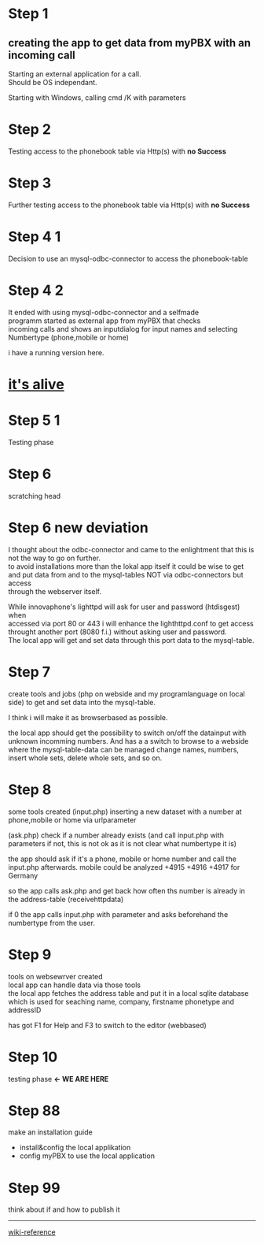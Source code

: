 # Step 1

## creating the app to get data from myPBX with an incoming call
Starting an external application for a call.  
Should be OS independant.

Starting with Windows, calling cmd /K with parameters

# Step 2

Testing access to the phonebook table via Http(s) with __no Success__

# Step 3

Further testing access to the phonebook table via Http(s) with __no Success__

# Step 4 1

Decision to use an mysql-odbc-connector to access the phonebook-table

# Step 4 2

It ended with using mysql-odbc-connector and a selfmade  
programm started as external app from myPBX that checks  
incoming calls and shows an inputdialog for input names
and selecting  Numbertype (phone,mobile or home)

i have a running version here.

# [it's alive](https://youtu.be/xos2MnVxe-c?t=4)

# Step 5 1  

Testing phase  

# Step 6

scratching head

# Step 6 new deviation
I thought about the odbc-connector and came to the enlightment that this is  
not the way to go on further.  
to avoid installations more than the lokal app itself it could be wise to get
and put data from and to the mysql-tables NOT via odbc-connectors but access  
through the webserver itself.

While innovaphone's lighttpd will ask for user and password (htdisgest) when  
accessed via port 80 or 443 i will enhance the lighthttpd.conf to get access  
throught another port (8080 f.i.) without asking user and password.  
The local app will get and set data through this port data to the mysql-table.

# Step 7

create tools and jobs (php on webside and my programlanguage on local side)
to get and set data into the mysql-table.

I think i will make it as browserbased as possible.

the local app should get the possibility to switch on/off the datainput with  
unknown incomming numbers.
And has a a switch to browse to a webside where the mysql-table-data can be managed
change names, numbers, insert whole sets, delete whole sets, and so on.

# Step 8

some tools created
(input.php)
inserting a new dataset with a number at phone,mobile or home via urlparameter

(ask.php)
check if a number already exists (and call input.php with parameters if not, this
is not ok as it is not clear what numbertype it is)

the app should ask if it's a phone, mobile or home number
and call the input.php afterwards.
mobile could be analyzed +4915 +4916 +4917  for Germany

so the app calls ask.php  and get back how often ths number is already in the address-table  (receivehttpdata)

if 0 the app calls input.php with parameter and asks beforehand the numbertype from the user.

# Step 9 

tools on websewrver created  
local app can handle data via those tools  
the local app fetches the address table and put it in a local sqlite database    
which is used for seaching name, company, firstname phonetype and addressID  

has got F1 for Help and F3 to switch to the editor (webbased)  

# Step 10

testing phase   __<- WE ARE HERE__


# 
 
# Step 88 

make an installation guide

- install&config the local applikation
- config myPBX to use the local application

# Step 99 

think about if and how to publish it

----
[wiki-reference](http://wiki.innovaphone.com/index.php?title=Reference11r1:Concept_myPBX#Starting_an_external_application_for_a_call)

